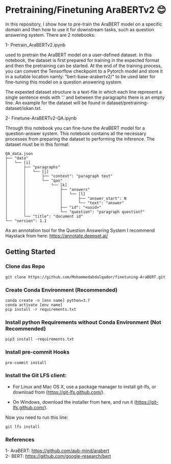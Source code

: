 # Pretraining/Finetuning AraBERTv2 :blush:

In this repository, I show how to pre-train the AraBERT model on a specific domain and then how to use it for downstream tasks, such as question answering system. There are 2 notebooks:

1- Pretrain_AraBERTv2.ipynb

used to pretrain the AraBERT model on a user-defined dataset. In this notebook, the dataset is first prepared for training in the expected format and then the pretraining can be started. At the end of the training process, you can convert the Tensorflow checkpoint to a Pytorch model and store it in a suitable
location namly: "bert-base-arabertv2/" to be used later for fine-tuning this model on a question answering system. 

The expexted dataset structure is a text-file in which each line represent a single sentence ends with '.' and between the paragraphs there is an empty line. An example for the dataset will be found in dataset/pretraining-dataset/iskan.txt.

2- Finetune-AraBERTv2-QA.ipynb

Through this notebook you can fine-tune the AraBERT model for a question-answer system. This notebook contains all the necessary processes from preparing the dataset to performing the inference. The dataset must be in this format:

```
QA_data.json
├── "data"
│   └── [i]
│       ├── "paragraphs"
│       │   └── [j]
│       │       ├── "context": "paragraph text"
│       │       └── "qas"
│       │           └── [k]
│       │               ├── "answers"
│       │               │   └── [l]
│       │               │       ├── "answer_start": N
│       │               │       └── "text": "answer"
│       │               ├── "id": "<uuid>"
│       │               └── "question": "paragraph question?"
│       └── "title": "document id"
└── "version": 1.1

```

As an annotation tool for the Question Answering System I recommend Haystack from here: https://annotate.deepset.ai/

## Getting Started

### Clone das Repo

	git clone https://github.com/Mohammedabdalqader/finetuning-AraBERT.git


### Create Conda Environment (Recommended)
    conda create -n [env name] python=3.7
    conda activate [env name]
    pip install -r requirements.txt

### Install python Requirements without Conda Environment (Not Recommended)

	pip3 install -requirements.txt
    

### Install pre-commit Hooks

    pre-commit install



### Install the Git LFS client:

- For Linux and Mac OS X, use a package manager to install git-lfs, or download from (https://git-lfs.github.com/). 

- On Windows, download the installer from here, and run it (https://git-lfs.github.com/).

Now you need to run this line:

    git lfs install


### References

 1- AraBERT: https://github.com/aub-mind/arabert                                                                 
 2- BERT: https://github.com/google-research/bert

